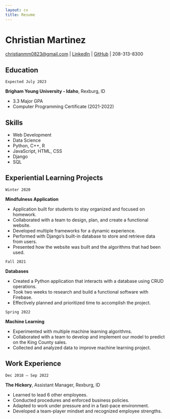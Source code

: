 ```yaml
---
layout: cv
title: Resume
---
```

# Christian Martinez

<div id="webaddress">
<a href="christianmm0823@gmail.com">christianmm0823@gmail.com</a>
| <a href="linkedin.com/in/christian-martinez-28868a222">LinkedIn</a>
| <a href="https://github.com/byuids-resumes">GitHub</a>
| <a>208-313-8300</a>
</div>

## Education

`Expected July 2023`

__Brigham Young University - Idaho__, Rexburg, ID

- 3.3 Major GPA
- Computer Programming Certificate (2021-2022)

## Skills

- Web Development
- Data Science
- Python, C++, R
- JavaScript, HTML, CSS
- Django
- SQL

## Experiential Learning Projects

`Winter 2020`

__Mindfulness Application__

- Application built for students to stay organized and focused on homework.
- Collaborated with a team to design, plan, and create a functional website. 
- Developed multiple frameworks for a dynamic experience. 
- Performed with Django’s built-in database to store and retrieve data from users. 
- Presented how the website was built and the algorithms that had been used. 

`Fall 2021`

__Databases__

- Created a Python application that interacts with a database using CRUD operations.  
- Took two weeks to research and build a functional software with Firebase. 
- Effectively planned and prioritized time to accomplish the project. 

`Spring 2022`

__Machine Learning__

- Experimented with multiple machine learning algorithms.  
- Collaborated with a team to develop and implement our model to predict on the King County sales.
- Collected and analyzed data to improve machine learning project.

## Work Experience

`Dec 2018 – Sep 2022`

__The Hickory__, Assistant Manager, Rexburg, ID  

- Learned to lead 6 other employees.
- Conducted procedures and enforced business policies. 
- Adapted to work under pressure and in a fast-pace environment. 
- Developed a team-player mindset and recognized employee strengths. 


<!-- ### Footer

Last updated: December 2022 -->
